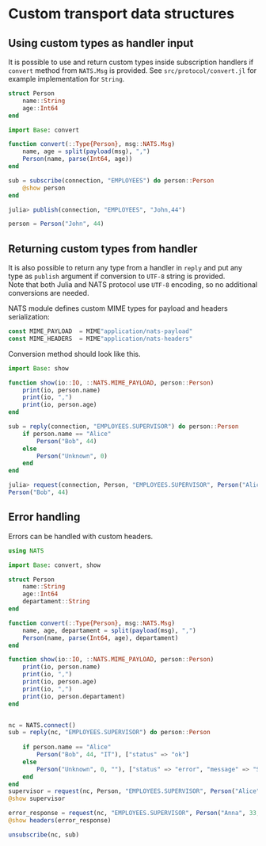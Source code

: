 # Custom transport data structures

## Using custom types as handler input

It is possible to use and return custom types inside subscription handlers if `convert` method from `NATS.Msg` is provided. See `src/protocol/convert.jl` for example implementation for `String`.

```julia
struct Person
    name::String
    age::Int64
end

import Base: convert

function convert(::Type{Person}, msg::NATS.Msg)
    name, age = split(payload(msg), ",")
    Person(name, parse(Int64, age))
end
```

```julia
sub = subscribe(connection, "EMPLOYEES") do person::Person
    @show person
end

julia> publish(connection, "EMPLOYEES", "John,44")

person = Person("John", 44)

```

## Returning custom types from handler

It is also possible to return any type from a handler in `reply` and put any type as `publish` argument if conversion to `UTF-8` string is provided.  
Note that both Julia and NATS protocol use `UTF-8` encoding, so no additional conversions are needed.

NATS module defines custom MIME types for payload and headers serialization:

```julia
const MIME_PAYLOAD  = MIME"application/nats-payload"
const MIME_HEADERS  = MIME"application/nats-headers"
```

Conversion method should look like this.

```julia
import Base: show

function show(io::IO, ::NATS.MIME_PAYLOAD, person::Person)
    print(io, person.name)
    print(io, ",")
    print(io, person.age)
end
```

```julia
sub = reply(connection, "EMPLOYEES.SUPERVISOR") do person::Person
    if person.name == "Alice"
        Person("Bob", 44)
    else
        Person("Unknown", 0)
    end
end

julia> request(connection, Person, "EMPLOYEES.SUPERVISOR", Person("Alice", 22))
Person("Bob", 44)

```

## Error handling

Errors can be handled with custom headers.

```julia
using NATS

import Base: convert, show

struct Person
    name::String
    age::Int64
    departament::String
end

function convert(::Type{Person}, msg::NATS.Msg)
    name, age, departament = split(payload(msg), ",")
    Person(name, parse(Int64, age), departament)
end

function show(io::IO, ::NATS.MIME_PAYLOAD, person::Person)
    print(io, person.name)
    print(io, ",")
    print(io, person.age)
    print(io, ",")
    print(io, person.departament)
end


nc = NATS.connect()
sub = reply(nc, "EMPLOYEES.SUPERVISOR") do person::Person
    
    if person.name == "Alice"
        Person("Bob", 44, "IT"), ["status" => "ok"]
    else
        Person("Unknown", 0, ""), ["status" => "error", "message" => "Supervisor not defined for $(person.name)" ]
    end
end
supervisor = request(nc, Person, "EMPLOYEES.SUPERVISOR", Person("Alice", 33, "IT"))
@show supervisor

error_response = request(nc, "EMPLOYEES.SUPERVISOR", Person("Anna", 33, "ACCOUNTING"));
@show headers(error_response)

unsubscribe(nc, sub)
```
